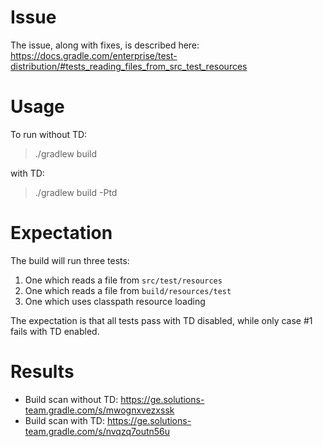 # Issue

The issue, along with fixes, is described here: https://docs.gradle.com/enterprise/test-distribution/#tests_reading_files_from_src_test_resources

# Usage

To run without TD:

> ./gradlew build

with TD:

> ./gradlew build -Ptd

# Expectation

The build will run three tests:

1. One which reads a file from `src/test/resources`
2. One which reads a file from `build/resources/test`
3. One which uses classpath resource loading

The expectation is that all tests pass with TD disabled, while only case #1 fails with TD enabled.

# Results

* Build scan without TD: https://ge.solutions-team.gradle.com/s/mwognxvezxssk
* Build scan with TD: https://ge.solutions-team.gradle.com/s/nvqzq7outn56u
